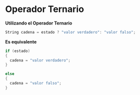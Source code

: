 # Operador Ternario

**Utilizando el Operador Ternario**
```c++
String cadena = estado ? "valor verdadero": "valor falso";
```

**Es equivalente**
```c++
if (estado)
{
  cadena = "valor verdadero";
}

else
{
  cadena = "valor falso";
}
```

